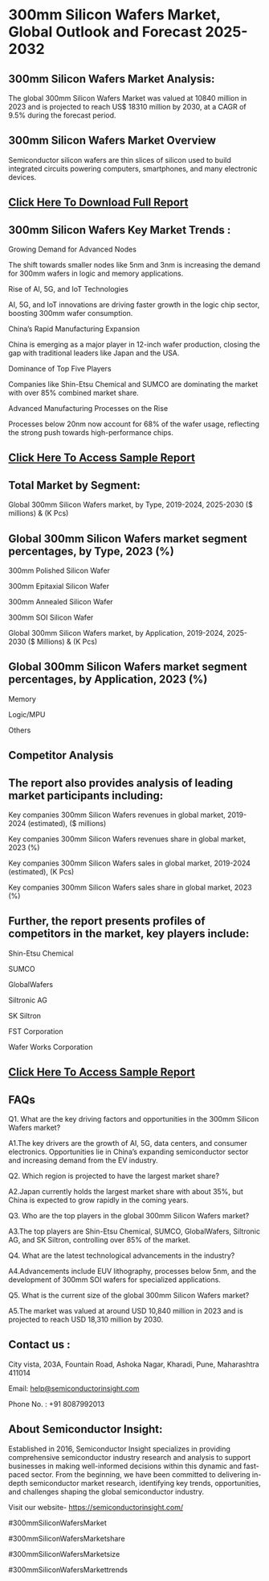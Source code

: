 300mm Silicon Wafers Market, Global Outlook and Forecast 2025-2032
=
300mm Silicon Wafers Market Analysis:
-
The global 300mm Silicon Wafers Market was valued at 10840 million in 2023 and is projected to reach US$ 18310 million by 2030, at a CAGR of 9.5% during the forecast period.


300mm Silicon Wafers Market Overview
-
Semiconductor silicon wafers are thin slices of silicon used to build integrated circuits powering computers, smartphones, and many electronic devices.


[Click Here To Download Full Report](https://semiconductorinsight.com/report/300mm-silicon-wafers-market-size/)
-

300mm Silicon Wafers Key Market Trends  :
-
Growing Demand for Advanced Nodes

The shift towards smaller nodes like 5nm and 3nm is increasing the demand for 300mm wafers in logic and memory applications.

Rise of AI, 5G, and IoT Technologies

AI, 5G, and IoT innovations are driving faster growth in the logic chip sector, boosting 300mm wafer consumption.

China’s Rapid Manufacturing Expansion

China is emerging as a major player in 12-inch wafer production, closing the gap with traditional leaders like Japan and the USA.

Dominance of Top Five Players

Companies like Shin-Etsu Chemical and SUMCO are dominating the market with over 85% combined market share.

Advanced Manufacturing Processes on the Rise

Processes below 20nm now account for 68% of the wafer usage, reflecting the strong push towards high-performance chips.


[Click Here To Access Sample Report](https://semiconductorinsight.com/download-sample-report/?product_id=92845)
-

Total Market by Segment:
-
Global 300mm Silicon Wafers market, by Type, 2019-2024, 2025-2030 ($ millions) & (K Pcs)

Global 300mm Silicon Wafers market segment percentages, by Type, 2023 (%)
-
300mm Polished Silicon Wafer

300mm Epitaxial Silicon Wafer

300mm Annealed Silicon Wafer

300mm SOI Silicon Wafer

Global 300mm Silicon Wafers market, by Application, 2019-2024, 2025-2030 ($ Millions) & (K Pcs)

Global 300mm Silicon Wafers market segment percentages, by Application, 2023 (%)
-
Memory

Logic/MPU

Others

Competitor Analysis
-
The report also provides analysis of leading market participants including:
-
Key companies 300mm Silicon Wafers revenues in global market, 2019-2024 (estimated), ($ millions)

Key companies 300mm Silicon Wafers revenues share in global market, 2023 (%)

Key companies 300mm Silicon Wafers sales in global market, 2019-2024 (estimated), (K Pcs)

Key companies 300mm Silicon Wafers sales share in global market, 2023 (%)

Further, the report presents profiles of competitors in the market, key players include:
-
Shin-Etsu Chemical

SUMCO

GlobalWafers

Siltronic AG

SK Siltron

FST Corporation

Wafer Works Corporation


[Click Here To Access Sample Report](https://semiconductorinsight.com/download-sample-report/?product_id=92845)
-

FAQs
-
Q1. What are the key driving factors and opportunities in the 300mm Silicon Wafers market?

A1.The key drivers are the growth of AI, 5G, data centers, and consumer electronics. Opportunities lie in China’s expanding semiconductor sector and increasing demand from the EV industry.


Q2. Which region is projected to have the largest market share?

A2.Japan currently holds the largest market share with about 35%, but China is expected to grow rapidly in the coming years.


Q3. Who are the top players in the global 300mm Silicon Wafers market?

A3.The top players are Shin-Etsu Chemical, SUMCO, GlobalWafers, Siltronic AG, and SK Siltron, controlling over 85% of the market.


Q4. What are the latest technological advancements in the industry?

A4.Advancements include EUV lithography, processes below 5nm, and the development of 300mm SOI wafers for specialized applications.


Q5. What is the current size of the global 300mm Silicon Wafers market?

A5.The market was valued at around USD 10,840 million in 2023 and is projected to reach USD 18,310 million by 2030.


Contact us :
-
City vista, 203A, Fountain Road, Ashoka Nagar, Kharadi, Pune, Maharashtra 411014

Email: help@semiconductorinsight.com

Phone No. : +91 8087992013

About Semiconductor Insight:
-
Established in 2016, Semiconductor Insight specializes in providing comprehensive semiconductor industry research and analysis to support businesses in making well-informed decisions within this dynamic and fast-paced sector. From the beginning, we have been committed to delivering in-depth semiconductor market research, identifying key trends, opportunities, and challenges shaping the global semiconductor industry.

 

Visit our website- https://semiconductorinsight.com/


#300mmSiliconWafersMarket 

#300mmSiliconWafersMarketshare

#300mmSiliconWafersMarketsize

#300mmSiliconWafersMarkettrends 
